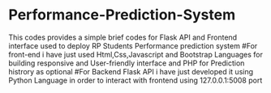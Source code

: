 # Performance-Prediction-System
This codes provides a simple brief codes for Flask API and Frontend interface used to deploy RP Students Performance prediction system 
#For front-end 
i have just used Html,Css,Javascript and Bootstrap Languages for building responsive and User-friendly interface and PHP for Prediction histrory as optional
#For Backend Flask API
i have just developed it using Python Language in order to interact with frontend using 127.0.0.1:5008 port  
